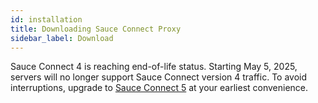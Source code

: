 ```yaml
---
id: installation
title: Downloading Sauce Connect Proxy
sidebar_label: Download
---
```


Sauce Connect 4 is reaching end-of-life status.
Starting May 5, 2025, servers will no longer support Sauce Connect version 4 traffic. To avoid interruptions, upgrade to [Sauce Connect 5](/secure-connections/sauce-connect-5/migrating) at your earliest convenience.
